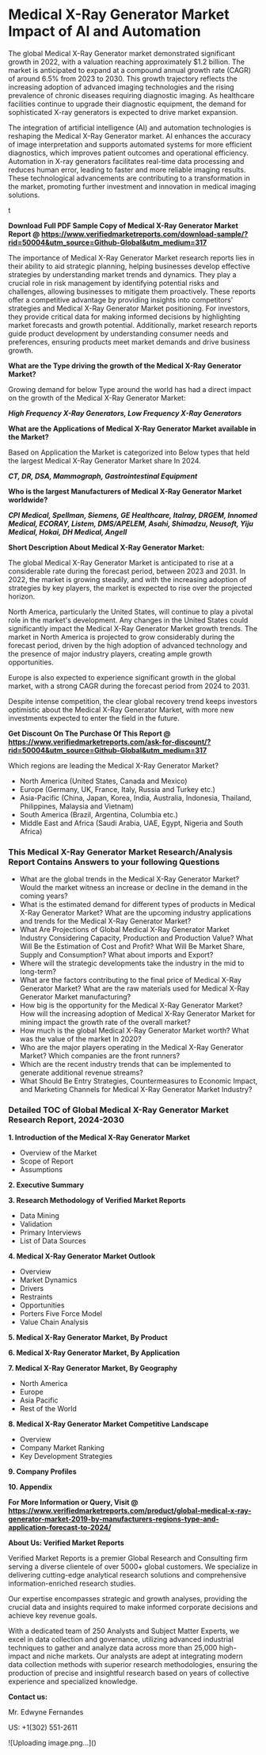 <h1>Medical X-Ray Generator Market Impact of AI and Automation</h1><p>The global Medical X-Ray Generator market demonstrated significant growth in 2022, with a valuation reaching approximately $1.2 billion. The market is anticipated to expand at a compound annual growth rate (CAGR) of around 6.5% from 2023 to 2030. This growth trajectory reflects the increasing adoption of advanced imaging technologies and the rising prevalence of chronic diseases requiring diagnostic imaging. As healthcare facilities continue to upgrade their diagnostic equipment, the demand for sophisticated X-ray generators is expected to drive market expansion.</p><p>The integration of artificial intelligence (AI) and automation technologies is reshaping the Medical X-Ray Generator market. AI enhances the accuracy of image interpretation and supports automated systems for more efficient diagnostics, which improves patient outcomes and operational efficiency. Automation in X-ray generators facilitates real-time data processing and reduces human error, leading to faster and more reliable imaging results. These technological advancements are contributing to a transformation in the market, promoting further investment and innovation in medical imaging solutions.</p>t</p><p id="" class=""><strong>Download Full PDF Sample Copy of Medical X-Ray Generator Market Report @ <a href="https://www.verifiedmarketreports.com/download-sample/?rid=50004&utm_source=Github-Global&utm_medium=317" target="_blank">https://www.verifiedmarketreports.com/download-sample/?rid=50004&utm_source=Github-Global&utm_medium=317</a></strong></p><p>The importance of&nbsp;Medical X-Ray Generator Market research reports lies in their ability to aid strategic planning, helping businesses develop effective strategies by understanding market trends and dynamics. They play a crucial role in risk management by identifying potential risks and challenges, allowing businesses to mitigate them proactively. These reports offer a competitive advantage by providing insights into competitors' strategies and Medical X-Ray Generator Market positioning. For investors, they provide critical data for making informed decisions by highlighting market forecasts and growth potential. Additionally, market research reports guide product development by understanding consumer needs and preferences, ensuring products meet market demands and drive business growth.</p><p><strong>What are the&nbsp;Type driving the growth of the Medical X-Ray Generator Market?</strong></p><p id="" class="">Growing demand for below Type around the world has had a direct impact on the growth of the Medical X-Ray Generator Market:</p><em><strong>High Frequency X-Ray Generators, Low Frequency X-Ray Generators</strong></em></p><strong>What are the&nbsp;Applications&nbsp;of Medical X-Ray Generator Market available in the Market?</strong></p><p id="" class="">Based on Application the Market is categorized into Below types that held the largest Medical X-Ray Generator Market share In 2024.</p><em><strong>CT, DR, DSA, Mammograph, Gastrointestinal Equipment</strong></em></p><strong>Who is the largest Manufacturers of Medical X-Ray Generator Market worldwide?</strong></p><p><em><strong>CPI Medical, Spellman, Siemens, GE Healthcare, Italray, DRGEM, Innomed Medical, ECORAY, Listem, DMS/APELEM, Asahi, Shimadzu, Neusoft, Yiju Medical, Hokai, DH Medical, Angell</strong></em></p><p id="" class=""><strong>Short Description About Medical X-Ray Generator Market:</strong></p><p>The global Medical X-Ray Generator Market is anticipated to rise at a considerable rate during the forecast period, between 2023 and 2031. In 2022, the market is growing steadily, and with the increasing adoption of strategies by key players, the market is expected to rise over the projected horizon.</p><p>North America, particularly the United States, will continue to play a pivotal role in the market's development. Any changes in the United States could significantly impact the Medical X-Ray Generator Market growth trends. The market in North America is projected to grow considerably during the forecast period, driven by the high adoption of advanced technology and the presence of major industry players, creating ample growth opportunities.</p><p>Europe is also expected to experience significant growth in the global market, with a strong CAGR during the forecast period from 2024 to 2031.</p><p>Despite intense competition, the clear global recovery trend keeps investors optimistic about the Medical X-Ray Generator Market, with more new investments expected to enter the field in the future.</p><p id="" class=""><strong>Get Discount On The Purchase Of This Report @ <a href="https://www.verifiedmarketreports.com/ask-for-discount/?rid=50004&utm_source=Github-Global&utm_medium=317" target="_blank">https://www.verifiedmarketreports.com/ask-for-discount/?rid=50004&utm_source=Github-Global&utm_medium=317</a></strong></p>Which regions are leading the Medical X-Ray Generator Market?</p><ul><li>North America (United States, Canada and Mexico)</li><li>Europe (Germany, UK, France, Italy, Russia and Turkey etc.)</li><li>Asia-Pacific (China, Japan, Korea, India, Australia, Indonesia, Thailand, Philippines, Malaysia and Vietnam)</li><li>South America (Brazil, Argentina, Columbia etc.)</li><li>Middle East and Africa (Saudi Arabia, UAE, Egypt, Nigeria and South Africa)</li></ul><h3 id="" class="">This Medical X-Ray Generator Market Research/Analysis Report Contains Answers to your following Questions</h3><ul><li>What are the global trends in the Medical X-Ray Generator Market? Would the market witness an increase or decline in the demand in the coming years?</li><li>What is the estimated demand for different types of products in Medical X-Ray Generator Market? What are the upcoming industry applications and trends for the Medical X-Ray Generator Market?</li><li>What Are Projections of Global Medical X-Ray Generator Market Industry Considering Capacity, Production and Production Value? What Will Be the Estimation of Cost and Profit? What Will Be Market Share, Supply and Consumption? What about imports and Export?</li><li>Where will the strategic developments take the industry in the mid to long-term?</li><li>What are the factors contributing to the final price of Medical X-Ray Generator Market? What are the raw materials used for Medical X-Ray Generator Market manufacturing?</li><li>How big is the opportunity for the Medical X-Ray Generator Market? How will the increasing adoption of Medical X-Ray Generator Market for mining impact the growth rate of the overall market?</li><li>How much is the global Medical X-Ray Generator Market worth? What was the value of the market In 2020?</li><li>Who are the major players operating in the Medical X-Ray Generator Market? Which companies are the front runners?</li><li>Which are the recent industry trends that can be implemented to generate additional revenue streams?</li><li>What Should Be Entry Strategies, Countermeasures to Economic Impact, and Marketing Channels for Medical X-Ray Generator Market Industry?</li></ul><h3 id="" class="">Detailed TOC of Global Medical X-Ray Generator Market Research Report, 2024-2030</h3><p id="" class=""><strong>1. Introduction of the Medical X-Ray Generator Market</strong></p><ul><li>Overview of the Market</li><li>Scope of Report</li><li>Assumptions</li></ul><p id="" class=""><strong>2. Executive Summary</strong></p><p id="" class=""><strong>3. Research Methodology of Verified Market Reports</strong></p><ul><li>Data Mining</li><li>Validation</li><li>Primary Interviews</li><li>List of Data Sources</li></ul><p id="" class=""><strong>4. Medical X-Ray Generator Market Outlook</strong></p><ul><li>Overview</li><li>Market Dynamics</li><li>Drivers</li><li>Restraints</li><li>Opportunities</li><li>Porters Five Force Model</li><li>Value Chain Analysis</li></ul><p id="" class=""><strong>5. Medical X-Ray Generator Market, By Product</strong></p><p id="" class=""><strong>6. Medical X-Ray Generator Market, By Application</strong></p><p id="" class=""><strong>7. Medical X-Ray Generator Market, By Geography</strong></p><ul><li>North America</li><li>Europe</li><li>Asia Pacific</li><li>Rest of the World</li></ul><p id="" class=""><strong>8. Medical X-Ray Generator Market Competitive Landscape</strong></p><ul><li>Overview</li><li>Company Market Ranking</li><li>Key Development Strategies</li></ul><p id="" class=""><strong>9. Company Profiles</strong></p><p id="" class=""><strong>10. Appendix</strong></p><p id="" class=""><strong>For More Information or Query, Visit @ <a href="https://www.verifiedmarketreports.com/product/global-medical-x-ray-generator-market-2019-by-manufacturers-regions-type-and-application-forecast-to-2024/" target="_blank">https://www.verifiedmarketreports.com/product/global-medical-x-ray-generator-market-2019-by-manufacturers-regions-type-and-application-forecast-to-2024/</a></strong></p><p id="" class=""><strong>About Us: Verified Market Reports</strong></p><p id="" class="">Verified Market Reports is a premier Global Research and Consulting firm serving a diverse clientele of over 5000+ global customers. We specialize in delivering cutting-edge analytical research solutions and comprehensive information-enriched research studies.</p><p id="" class="">Our expertise encompasses strategic and growth analyses, providing the crucial data and insights required to make informed corporate decisions and achieve key revenue goals.</p><p id="" class="">With a dedicated team of 250 Analysts and Subject Matter Experts, we excel in data collection and governance, utilizing advanced industrial techniques to gather and analyze data across more than 25,000 high-impact and niche markets. Our analysts are adept at integrating modern data collection methods with superior research methodologies, ensuring the production of precise and insightful research based on years of collective experience and specialized knowledge.</p><p id="" class=""><strong>Contact us:</strong></p><p id="" class="">Mr. Edwyne Fernandes</p><p id="" class="">US: +1(302) 551-2611</p>
![Uploading image.png…]()
